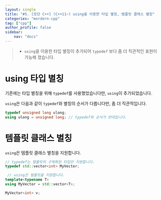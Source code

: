 ```yaml
---
layout: single
title: "#5. [모던 C++] (C++11~) using을 이용한 타입 별칭, 템플릿 클래스 별칭"
categories: "mordern-cpp"
tag: ["cpp"]
author_profile: false
sidebar: 
    nav: "docs"
---
```


> * `using`을 이용한 타입 별칭이 추가되어 `typedef` 보다 좀 더 직관적인 표현이 가능해 졌습니다. 

# using 타입 별칭

기존에는 타입 별칭을 위해 `typedef`를 사용했었습니다만, `using`이 추가되었습니다.

`using`은 다음과 같이 `typedef`와 별칭의 순서가 다릅니다만, 좀 더 직관적입니다.

```cpp
typedef unsigned long ulong;
using ulong = unsigned long; // typedef와 순서가 반대입니다.
```

# 템플릿 클래스 별칭

`using`은 템플릿 클래스 별칭을 지원합니다.

```cpp
// typedef는 템플릿의 구체화된 타입만 지원합니다.
typedef std::vector<int> MyVector;

 // using은 템플릿을 지원합니다.
template<typename T>
using MyVector = std::vector<T>; 

MyVector<int> v;
```